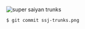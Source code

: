 # 

![super saiyan trunks](https://i.pinimg.com/originals/bf/ba/30/bfba309fdd8004f489045f2ae2cfe6a8.jpg)

```
$ git commit ssj-trunks.png
```
